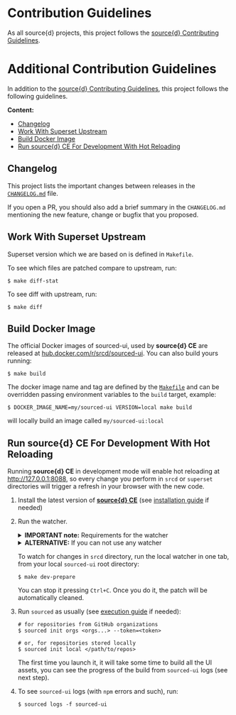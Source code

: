 # Contribution Guidelines

As all source{d} projects, this project follows the
[source{d} Contributing Guidelines](https://github.com/src-d/guide/blob/master/engineering/documents/CONTRIBUTING.md).


# Additional Contribution Guidelines

In addition to the [source{d} Contributing Guidelines](https://github.com/src-d/guide/blob/master/engineering/documents/CONTRIBUTING.md),
this project follows the following guidelines.

**Content:**

- [Changelog](#changelog)
- [Work With Superset Upstream](#work-with-superset-upstream)
- [Build Docker Image](#build-docker-image)
- [Run source{d} CE For Development With Hot Reloading](#run-sourced-ce-for-development-with-hot-reloading)

## Changelog

This project lists the important changes between releases in the
[`CHANGELOG.md`](CHANGELOG.md) file.

If you open a PR, you should also add a brief summary in the `CHANGELOG.md`
mentioning the new feature, change or bugfix that you proposed.


## Work With Superset Upstream

Superset version which we are based on is defined in `Makefile`.

To see which files are patched compare to upstream, run:

```shell
$ make diff-stat
```

To see diff with upstream, run:

```shell
$ make diff
```


## Build Docker Image

The official Docker images of sourced-ui, used by **source{d} CE** are released at
[hub.docker.com/r/srcd/sourced-ui](https://hub.docker.com/r/srcd/sourced-ui). You
can also build yours running:

```shell
$ make build
```

The docker image name and tag are defined by the [`Makefile`](Makefile) and can
be overridden passing environment variables to the `build` target, example:

```shell
$ DOCKER_IMAGE_NAME=my/sourced-ui VERSION=local make build
```

will locally build an image called `my/sourced-ui:local`

## Run source{d} CE For Development With Hot Reloading

Running **source{d} CE** in development mode will enable hot reloading at
http://127.0.0.1:8088, so every change you perform in `srcd` or `superset`
directories will trigger a refresh in your browser with the new code.

1. Install the latest version of [**source{d} CE**](https://github.com/src-d/sourced-ce/releases)
(see [installation guide](https://docs.sourced.tech/community-edition/quickstart/2-install-sourced)
if needed)

1. Run the watcher.

    <details>
        <summary><b>IMPORTANT note:</b> Requirements for the watcher</summary>

    The watcher requires either [`inotify-tools`](https://github.com/rvoicilas/inotify-tools/wiki)
    (for Linux), or [`fswatch`](https://github.com/emcrisostomo/fswatch)
    (for Linux and MacOS)

    - To install `inotify-tools`
        - in Ubuntu you can run:
            ```shell
            $ sudo apt-get install inotify-tools
            ```

    - To install `fswatch`:
        - in MacOS, you can [use brew to install `fswatch`](https://brewinstall.org/install-fswatch-on-mac-with-brew):
            ```shell
            $ brew install fswatch
            ```
        - in Ubuntu you can build and install [from `fswatch` sources](https://github.com/emcrisostomo/fswatch):
            ```shell
            $ ./autogen.sh
            $ ./configure
            $ make
            $ sudo make install
            $ sudo ldconfig
            ```
    </details>

    <details>
        <summary><b>ALTERNATIVE:</b> If you can not use any watcher</summary>

    - If you cannot use any of these watchers, you can just run this:

        ```shell
        $ make set-override # to prepare the environment
        $ make patch # needed EVERYTIME you change something in `srcd`
        $ make clean # once you finish, to clean up everything.
        ```
    </details>

    To watch for changes in `srcd` directory, run the local watcher in one tab,
    from your local `sourced-ui` root directory:

    ```shell
    $ make dev-prepare
    ```

    You can stop it pressing `Ctrl+C`. Once you do it, the patch will be
    automatically cleaned.

1. Run `sourced` as usually (see [execution guide](https://docs.sourced.tech/community-edition/quickstart/3-init-sourced)
    if needed):

    ```shell
    # for repositories from GitHub organizations
    $ sourced init orgs <orgs...> --token=<token>

    # or, for repositories stored locally
    $ sourced init local </path/to/repos>
    ```

    The first time you launch it, it will take some time to build all the UI assets,
    you can see the progress of the build from `sourced-ui` logs (see next step).

1. To see `sourced-ui` logs (with `npm` errors and such), run:

    ```shell
    $ sourced logs -f sourced-ui
    ```
